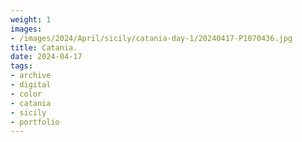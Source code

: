 ```yaml
---
weight: 1
images:
- /images/2024/April/sicily/catania-day-1/20240417-P1070436.jpg
title: Catania.
date: 2024-04-17
tags:
- archive
- digital
- color
- catania
- sicily
- portfolio
---
```



